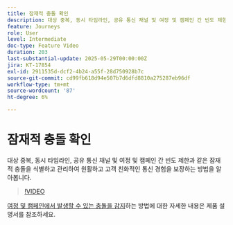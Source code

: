 ```yaml
---
title: 잠재적 충돌 확인
description: 대상 중복, 동시 타임라인, 공유 통신 채널 및 여정 및 캠페인 간 빈도 제한과 같은 잠재적 충돌을 식별하고 관리하여 원활하고 고객 친화적인 통신 경험을 보장하는 방법을 알아봅니다.
feature: Journeys
role: User
level: Intermediate
doc-type: Feature Video
duration: 203
last-substantial-update: 2025-05-29T00:00:00Z
jira: KT-17854
exl-id: 2911535d-dcf2-4b24-a55f-28d750928b7c
source-git-commit: cd99fb618d94e507b7d6dfd8810a275287eb96df
workflow-type: tm+mt
source-wordcount: '87'
ht-degree: 6%

---
```


# 잠재적 충돌 확인

대상 중복, 동시 타임라인, 공유 통신 채널 및 여정 및 캠페인 간 빈도 제한과 같은 잠재적 충돌을 식별하고 관리하여 원활하고 고객 친화적인 통신 경험을 보장하는 방법을 알아봅니다.

>[!VIDEO](https://video.tv.adobe.com/v/3435528/?learn=on&enablevpops)

[여정 및 캠페인에서 발생할 수 있는 충돌을 감지](https://experienceleague.adobe.com/ko/docs/journey-optimizer/using/conflict-prioritization/conflicts)하는 방법에 대한 자세한 내용은 제품 설명서를 참조하세요.
